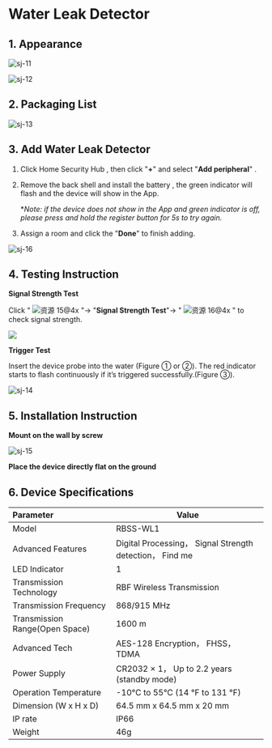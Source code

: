# Water Leak Detector

## 1. Appearance

![sj-11](https://dusunprj.oss-us-west-1.aliyuncs.com/sj-11.png)

![sj-12](https://dusunprj.oss-us-west-1.aliyuncs.com/sj-12.png)

## 2. Packaging List

![sj-13](https://dusunprj.oss-us-west-1.aliyuncs.com/sj-13.png)

## 3. Add Water Leak Detector

1. Click Home Security Hub , then click "**+**"  and select "**Add peripheral**" .

2. Remove the back shell and install the battery , the green indicator will flash and the device will show in the App.

   **Note: if the device does not show in the App and green indicator is off, please press and hold the register button for 5s to try again.*

3. Assign a room  and click the "**Done**" to finish adding.

![sj-16](https://dusunprj.oss-us-west-1.aliyuncs.com/sj-16.png)

## 4. Testing Instruction

**Signal Strength Test**

Click  " ![资源 15@4x](https://dusunprj.oss-us-west-1.aliyuncs.com/%E8%B5%84%E6%BA%90%2015@4x.png) "→ "**Signal Strength Test**"→  " ![资源 16@4x](https://dusunprj.oss-us-west-1.aliyuncs.com/%E8%B5%84%E6%BA%90%2016@4x.png) "  to check signal strength.

![](https://dusunprj.oss-us-west-1.aliyuncs.com/MC-3.png)

**Trigger Test**

Insert the device probe into the water (Figure ① or ②). The red indicator starts to flash continuously if it’s triggered successfully.(Figure ③).

![sj-14](https://dusunprj.oss-us-west-1.aliyuncs.com/sj-14.png)

## 5. Installation Instruction 

**Mount on the wall by screw**

![sj-15](https://dusunprj.oss-us-west-1.aliyuncs.com/sj-15.png)

**Place the device directly flat on the ground**

## 6. Device Specifications

| Parameter                      | Value                                                    |
| :----------------------------- | -------------------------------------------------------- |
| Model                          | RBSS-WL1                                                 |
| Advanced Features              | Digital Processing， Signal Strength detection， Find me |
| LED Indicator                  | 1                                                        |
| Transmission Technology        | RBF Wireless Transmission                                |
| Transmission Frequency         | 868/915 MHz                                              |
| Transmission Range(Open Space) | 1600 m                                                   |
| Advanced Tech                  | AES-128 Encryption， FHSS， TDMA                         |
| Power Supply                   | CR2032 × 1， Up to 2.2 years (standby mode)              |
| Operation Temperature          | -10°C to 55°C (14 °F to 131 °F)                          |
| Dimension (W x H x D)          | 64.5 mm x 64.5 mm x 20 mm                                |
| IP rate                        | IP66                                                     |
| Weight                         | 46g                                                      |

